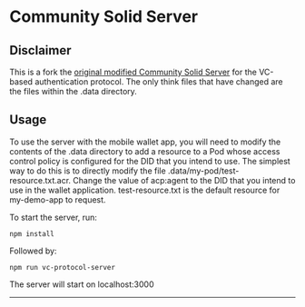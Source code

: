# Community Solid Server

## Disclaimer

This is a fork the [original modified Community Solid Server](https://github.com/ben3101/CommunitySolidServer) for the VC-based authentication protocol. The only think files that have changed are the files within the .data directory.

## Usage

To use the server with the mobile wallet app, you will need to modify the contents of the .data directory to add a resource to a Pod whose access control policy is configured for the DID that you intend to use. The simplest way to do this is to directly modify the file .data/my-pod/test-resource.txt.acr. Change the value of acp:agent to the DID that you intend to use in the wallet application. test-resource.txt is the default resource for my-demo-app to request.

To start the server, run:

`npm install`

Followed by:

`npm run vc-protocol-server`

The server will start on localhost:3000

---


